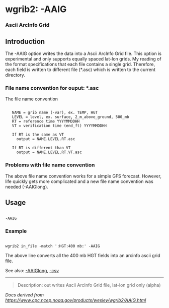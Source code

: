 # wgrib2: -AAIG

### Ascii ArcInfo Grid

## Introduction

The -AAIG option writes the data into a Ascii ArcInfo Grid file.
This option is experimental and only supports equally spaced lat-lon grids.
My reading of the format specifications that each file contains a single grid.
Therefore, each field is written to different file (\*.asc) which
is written to the current directory.

### File name convention for ouput: \*.asc

The file name convention

```

   NAME = grib name (-var), ex. TEMP, HGT
   LEVEL = level, ex. surface, 2_m_above_ground, 500_mb
   RT = reference time YYYYMMDDHH
   VT = verification time (end_ft) YYYYMMDDHH

   If RT is the same as VT
     output = NAME.LEVEL.RT.asc

   If RT is different than VT
     output = NAME.LEVEL.RT.VT.asc

```

### Problems with file name convention

The above file name convention works for a simple GFS forecast.
However, life quickly gets more complicated and a new file name
convention was needed (-AAIGlong).

## Usage

```

-AAIG

```

### Example

```

wgrib2 in_file -match ':HGT:400 mb:' -AAIG

```

The above line converts all the 400 mb HGT fields into an
arcinfo ascii grid file.

See also: [-AAIGlong](./AAIGlong.html),
[-csv](./csv.html)

---

> Description: out writes Ascii ArcInfo Grid file, lat-lon grid only (alpha)

_Docs derived from <https://www.cpc.ncep.noaa.gov/products/wesley/wgrib2/AAIG.html>_
